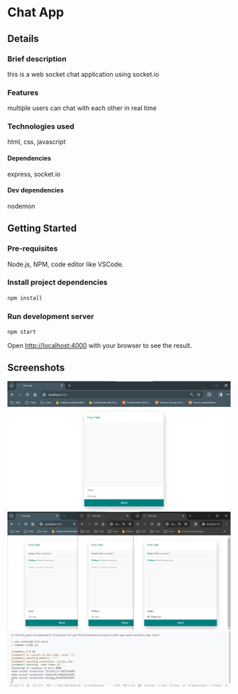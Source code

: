 # Chat App

## Details

### Brief description

this is a web socket chat application using socket.io

### Features

multiple users can chat with each other in real time

### Technologies used

html, css, javascript

#### Dependencies

express, socket.io

#### Dev dependencies

nodemon

## Getting Started

### Pre-requisites

Node.js, NPM, code editor like VSCode.

### Install project dependencies

```bash
npm install
```

### Run development server

```bash
npm start
```

Open [http://localhost:4000](http://localhost:4000) with your browser to see the result.

## Screenshots

![app](./assets/image2.png)
![app2](./assets/image3.png)
![terminal](./assets/image.png)

